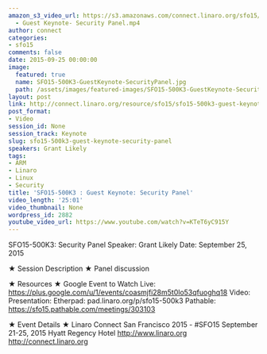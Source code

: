 ```yaml
---
amazon_s3_video_url: https://s3.amazonaws.com/connect.linaro.org/sfo15/Videos/09-25-Friday/SFO15-500K3
  - Guest Keynote- Security Panel.mp4
author: connect
categories:
- sfo15
comments: false
date: 2015-09-25 00:00:00
image:
  featured: true
  name: SFO15-500K3-GuestKeynote-SecurityPanel.jpg
  path: /assets/images/featured-images/SFO15-500K3-GuestKeynote-SecurityPanel.jpg
layout: post
link: http://connect.linaro.org/resource/sfo15/sfo15-500k3-guest-keynote-security-panel/
post_format:
- Video
session_id: None
session_track: Keynote
slug: sfo15-500k3-guest-keynote-security-panel
speakers: Grant Likely
tags:
- ARM
- Linaro
- Linux
- Security
title: 'SFO15-500K3 : Guest Keynote: Security Panel'
video_length: '25:01'
video_thumbnail: None
wordpress_id: 2882
youtube_video_url: https://www.youtube.com/watch?v=KTeT6yC915Y
---
```


SFO15-500K3: Security Panel
Speaker: Grant Likely
Date: September 25, 2015

★ Session Description ★
Panel discussion

★ Resources ★ 
Google Event to Watch Live:  https://plus.google.com/u/1/events/coasmjfi28m5t0lo53qfuoghq18 
Video: 
Presentation:
Etherpad: pad.linaro.org/p/sfo15-500k3 
Pathable: https://sfo15.pathable.com/meetings/303103      

★ Event Details ★ 
Linaro Connect San Francisco 2015 - #SFO15 
September 21-25, 2015 
Hyatt Regency Hotel 
http://www.linaro.org
http://connect.linaro.org